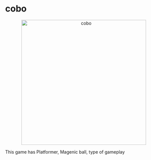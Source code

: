 # cobo
<p align="center">
  <a href="https://ankushgupta.itch.io/cobo">
    <img src="logo_outlined.svg" width="400" alt="cobo">
  </a>
</p>
This game has Platformer, Magenic ball, type of gameplay
